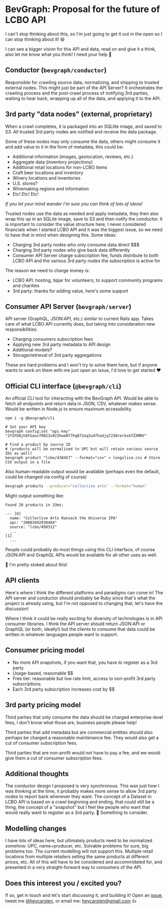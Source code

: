 # BevGraph: Proposal for the future of LCBO API

I can't stop thinking about this, so I'm just going to get it out in the open so I can stop thinking about it! :laughing:

I can see a bigger vision for this API and data, read on and give it a think, also let me know what you think! I need your help :pray:

## Conductor (`bevgraph/conductor`)

Responsible for crawling source data, normalizing, and shipping to trusted
external nodes. This might just be part of the API Server? It orchestrates the crawling process and the post-crawl process of notifying 3rd parties, waiting to hear back, wrapping up all of the data, and applying it to the API.

## 3rd party "data nodes" (external, proprietary)

When a crawl completes, it is packaged into an SQLlite image, and saved to S3. All trusted 3rd party nodes are notified and receive the data package.

Some of these nodes may only consume the data, others might consume it and add value to it in the form of metadata, this could be:

- Additional information (images, geolocation, reviews, etc.)
- Aggregate data (inventory projections)
- Additional retail locations for non-LCBO items
- Craft beer locations and inventory
- Winery locations and inventories
- U.S. stores?
- Winemaking regions and information
- Etc! Etc! Etc!

_If you let your mind wander I'm sure you can think of lots of ideas!_

Trusted nodes use the data as needed and apply metadata, they then also wrap this up in an SQLite image, save to S3 and then notify the conductor. It is important to consider the value structure here, I never considered financials when I started LCBO API and it was the biggest issue, so we need to have that in mind when designing this. Some ideas:

- Charging 3rd party nodes who only consume data direct $$$
- Charging 3rd party nodes who give back data differently
- Consumer API Server charge subscription fee, funds distribute to both LCBO API and the various 3rd party nodes the subscription is active for

The reason we need to charge money is:

- LCBO API: hosting, tipjar for volunteers, to support community programs and charities
- 3rd party: thanks for adding value, here's some support

## Consumer API Server (`bevgraph/server`)

API server (GraphQL, JSON:API, etc.) similar to current Rails app. Takes care of what LCBO API currently does, but taking into consideration new responsibilities:

- Charging consumers subscription fees
- Applying new 3rd party metadata to API design
- Additional models?
- Storage/retrieval of 3rd party aggregations

These are hard problems and I won't try to solve them here, but if anyone wants to work on them with me just open an issue, I'd love to get started :heart:

## Official CLI interface (`@bevgraph/cli`)

An official CLI tool for interacting with the BevGraph API. Would be able to fetch all endpoints and return data in JSON, CSV, whatever makes sense. Would be written in Node.js to ensure maximum accessibility.

```
npm i -g @bevgraph/cli

# Set your API key
bevgraph config:set "api-key" "2YSFD8jhbFGaosf9823u923hwe8f7hq872oq3u4fhadjq7238rerksbfZXMNV"

# Find a product by source ID
# (products will be normalized to UPC but will retain various source IDs as well)
bevgraph product "lcbo/438457" --format="csv" > longslice.csv # Store CSV output in a file
```

Also human-readable output would be available (perhaps even the default, could be changed via config of course)

```bash
bevgraph products --producer="collective arts" --format="human"
```

Might output something like:

```
Found 20 products in 33ms:

--- [0]
  name: "Collective Arts Ransack the Universe IPA"
  upc: "20003492938484"
  source: "lcbo/450312"
  ...
[1]
  ...
```

People could probably do most things using this CLI interface, of course JSON:API and GraphQL APIs would be available for all other uses as well.

:thinking: I'm pretty stoked about this!

## API clients

Here's where I think the different platforms and paradigms can come in! The API server and conductor should probably be Ruby since that's what the project is already using, but I'm not opposed to changing that, let's have the discussion!

Where I think it could be really exciting for diversity of technologies is in API consumer libraries. I think the API server should return JSON:API or GraphQL (or both, ideally!) but the clients to consume that data could be written in whatever languages people want to support.

## Consumer pricing model

- No more API snapshots, if you want that, you have to register as a 3rd party
- Usage-based, reasonable $$
- Free tier: reasonable but low rate limit, access to non-profit 3rd party subscriptions
- Each 3rd party subscription increases cost by $$

## 3rd party pricing model

Third parties that only consume the data should be charged enterprise-level fees, I don't know what those are, business people please help!

Third parties that add metadata but are commercial entities should also perhaps be charged a reasonable maintenance fee. They would also get a cut of consumer subscription fees.

Third parties that are non-profit would not have to pay a fee, and we would give them a cut of consumer subscription fees.

## Additional thoughts

The conductor design I proposed is very synchronous. This was just how I was thinking at the time, it probably makes more sense to allow 3rd party nodes to report back whenever they want. The concept of a Dataset in LCBO API is based on a crawl beginning and ending, that could still be a thing, the concept of a "snapshot" but I feel like people who want that would really want to register as a 3rd party. :thinking: Something to consider.

## Modelling changes

I have lots of ideas here, but ultimately products need to be normalized somehow. UPC, name+producer, etc. Solvable problems for sure, big problems too. The current modelling will not support this. Multiple retail locations from multiple retailers selling the same products at different prices, etc. All of this will have to be considered and accommidated for, and presented in a very straight-forward way to consumers of the API.

## Does this interest you / excited you?

If so, get in touch and let's start discussing it, and building it! Open an [issue](https://github.com/heycarsten/lcbo-api/issues/new), tweet me [@heycarsten](https://twitter.com/heycarsten), or email me: heycarsten@gmail.com :+1:
